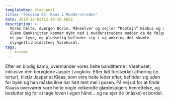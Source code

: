 ```yaml
---
templateKey: blog-post
title: 'Session 02: Kaos i Mudderstredet'
date: 2018-12-03T12:40:58.685Z
description: >-
  Vores helte, dværgen Borin, Måneelver og sejler “Kaptajn” Nimbus og skovboeren
  Glamo Bænksnitter kommer dybt ned i mudderstredets mudder da de følger efter
  et par tyve, og pludselig befinder sig i og omkring det skumle
  slyngeltilholdssted; Varehuset.
tags:
  - resume
---
```

Efter en blodig kamp, overmander vores helte banditterne i Varehuset, inklusive den berygtede Jasper Langkniv. Efter lidt forstærket afhøring (ie. tortur), tilstår Jasper at Klaas, som vore helte leder efter, befinder sig uden for byen og han måske ikke har helt rent mel i posen. På vej ud for at finde Klaass overværer vore helte nogle velkendte glædespigers henrettelse, og beslutter sig for at tage loven i egen hånd… og nu ejer de (måske) et bordel.
